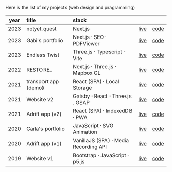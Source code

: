 Here is the list of my projects (web design and pragramming)

| year | title | stack |  |  |
|:----:|:----- |:---------- |:----:|:----:|
| 2023 | notyet.quest | Next.js | [live](https://notyet.quest/) | [code](https://github.com/farzadgo/notyet.quest) |
| 2023 | Gabi's portfolio | Next.js · SEO · PDFViewer | [live](https://gvaldespino.xyz/) | [code](https://github.com/farzadgo/gabi-portfolio) |
| 2023 | Endless Twist | Three.js · Typescript · Vite | [live](https://endlesstwist.xyz/) | [code](https://github.com/farzadgo/endless-twist) |
| 2022 | RESTORE_ | Next.js · Three.js · Mapbox GL | [live](https://restore-bremen.space/) | [code](https://github.com/farzadgo/RESTORE_) |
| 2021 | transport app (demo) | React (SPA) · Local Storage | [live](https://vbb-transport-demo.netlify.app/) | [code](https://github.com/farzadgo/transport-app) |
| 2021 | Website v2 | Gatsby · React · Three.js . GSAP | [live](https://fagosemi.xyz/) | [code](https://github.com/farzadgo/v2) |
| 2021 | Adrift app (v2) | React (SPA) · IndexedDB · PWA | [live](https://adrift.city/) | [code](https://github.com/farzadgo/adrift-react) |
| 2020 | Carla's portfolio | JavaScript · SVG Animation | [live](https://farzadgo.github.io/carla-anacker/) | [code](https://github.com/farzadgo/carla-anacker) |
| 2020 | Adrift app (v1) | VanillaJS (SPA) · Media Recording API | [live](https://farzadgo.github.io/adrift-js) | [code](https://github.com/farzadgo/adrift-js) |
| 2019 | Website v1 | Bootstrap · JavaScript · p5.js | [live](https://farzadgo.github.io/v1) | [code](https://github.com/farzadgo/v1) |

